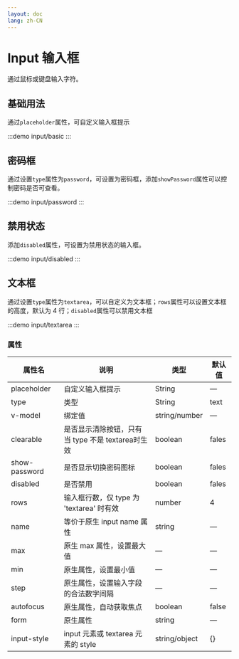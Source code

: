```yaml
---
layout: doc
lang: zh-CN
---
```


# Input 输入框

通过鼠标或键盘输入字符。

## 基础用法

通过`placeholder`属性，可自定义输入框提示

:::demo
input/basic
:::

## 密码框

通过设置`type`属性为`password`，可设置为密码框，添加`showPassword`属性可以控制密码是否可查看。

:::demo
input/password
:::

## 禁用状态

添加`disabled`属性，可设置为禁用状态的输入框。

:::demo
input/disabled
:::

## 文本框

通过设置`type`属性为`textarea`，可以自定义为文本框；`rows`属性可以设置文本框的高度，默认为 4 行；`disabled`属性可以禁用文本框

:::demo
input/textarea
:::

### 属性

| 属性名           | 说明                               | 类型            | 默认值   |
|---------------|----------------------------------|---------------|-------|
| placeholder   | 自定义输入框提示                         | String        | —     |
| type          | 类型                               | String        | text  |
| v-model       | 绑定值                              | string/number | —     |
| clearable     | 是否显示清除按钮，只有当 type 不是 textarea时生效 | boolean       | fales |
| show-password | 是否显示切换密码图标                       | boolean       | fales |
| disabled      | 是否禁用                             | boolean       | fales |
| rows	         | 输入框行数，仅 type 为 'textarea' 时有效    | number        | 4     |
| name	         | 等价于原生 input name 属性              | string        | —     |
| max	          | 原生 max 属性，设置最大值	                 | —	            | —     |
| min           | 	原生属性，设置最小值	                     | —	            | —     |
| step	         | 原生属性，设置输入字段的合法数字间隔	              | —	            | —     |
| autofocus	    | 原生属性，自动获取焦点                      | boolean       | false |
| form	         | 原生属性	                            | string	       | —     |
| input-style	  | input 元素或 textarea 元素的 style     | string/object | {}    |

